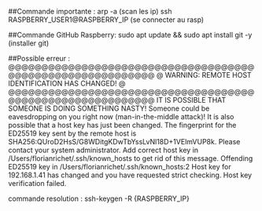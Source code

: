 ##Commande importante :
arp -a (scan les ip)
ssh RASPBERRY_USER1@RASPBERRY_IP (se connecter au rasp)


##Commande GitHub Raspberry:
sudo apt update && sudo apt install git -y (installer git)




##Possible erreur : 
@@@@@@@@@@@@@@@@@@@@@@@@@@@@@@@@@@@@@@@@@@@@@@@@@@@@@@@@@@@
@    WARNING: REMOTE HOST IDENTIFICATION HAS CHANGED!     @
@@@@@@@@@@@@@@@@@@@@@@@@@@@@@@@@@@@@@@@@@@@@@@@@@@@@@@@@@@@
IT IS POSSIBLE THAT SOMEONE IS DOING SOMETHING NASTY!
Someone could be eavesdropping on you right now (man-in-the-middle attack)!
It is also possible that a host key has just been changed.
The fingerprint for the ED25519 key sent by the remote host is
SHA256:QUroD2HsS/G8WDitgKDwTbYssLvNl18D+1VElmVUP8k.
Please contact your system administrator.
Add correct host key in /Users/florianrichet/.ssh/known_hosts to get rid of this message.
Offending ED25519 key in /Users/florianrichet/.ssh/known_hosts:2
Host key for 192.168.1.41 has changed and you have requested strict checking.
Host key verification failed.

commande resolution : ssh-keygen -R {RASPBERRY_IP}
